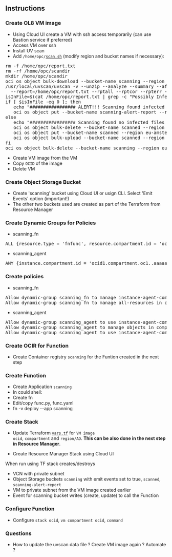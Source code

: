 ## Instructions

### Create OL8 VM image

- Using Cloud UI create a VM with ssh access temporarily (can use Bastion service if preferred)
- Access VM over ssh
- Install UV scan
- Add <code>/home/opc/<a href="scan.sh">scan.sh</a></code> (modify region and bucket names if necessary):

<pre>
rm -f /home/opc/report.txt
rm -rf /home/opc/scandir
mkdir /home/opc/scandir
oci os object bulk-download --bucket-name scanning --region eu-amsterdam-1 --download-dir /home/opc/scandir
/usr/local/uvscan/uvscan -v --unzip --analyze --summary --afc 512 --program --mime --recursive --threads=$(nproc) \
  --report=/home/opc/report.txt --rptall --rptcor --rpterr --rptobjects /home/opc/scandir
isInFile=$(cat /home/opc/report.txt | grep -c "Possibly Infected:.............     0")
if [ $isInFile -eq 0 ]; then
   echo "################# ALERT!!! Scanning found infected files ! #################"
   oci os object put --bucket-name scanning-alert-report --region eu-amsterdam-1 --file /home/opc/report.txt --force
else
   echo "################# Scanning found no infected files #################"
   oci os object bulk-delete --bucket-name scanned --region eu-amsterdam-1 --force
   oci os object put --bucket-name scanned --region eu-amsterdam-1 --file /home/opc/report.txt --force
   oci os object bulk-upload --bucket-name scanned --region eu-amsterdam-1 --src-dir /home/opc/scandir
fi
oci os object bulk-delete --bucket-name scanning --region eu-amsterdam-1 --force
</pre>

- Create VM image from the VM
- Copy <code>OCID</code> of the image
- Delete VM

### Create Object Storage Bucket

- Create 'scanning' bucket using Cloud UI or usign CLI. Select 'Emit Events' option (important!)
- The other two buckets used are created as part of the Terraform from Resource Manager

### Create Dynamic Groups for Policies

- scanning_fn

<pre>
ALL {resource.type = 'fnfunc', resource.compartment.id = 'ocid1.compartment.oc1..aaaaaaaawccfklp2wj4c5ymigrkjfdhcbcm3u5ripl2whnznhmvgiqdatqgq'}
</pre>

- scanning_agent

<pre>
ANY {instance.compartment.id = 'ocid1.compartment.oc1..aaaaaaaawccfklp2wj4c5ymigrkjfdhcbcm3u5ripl2whnznhmvgiqdatqgq'}
</pre>


### Create policies

- scanning_fn

<pre>
Allow dynamic-group scanning_fn to manage instance-agent-command-family in compartment mika.rinne
Allow dynamic-group scanning_fn to manage all-resources in compartment mika.rinne
</pre>

- scanning_agent

<pre>
Allow dynamic-group scanning_agent to use instance-agent-command-execution-family in compartment mika.rinne where request.instance.id=target.instance.id
Allow dynamic-group scanning_agent to manage objects in compartment mika.rinne where all {target.bucket.name = 'scanning'}
Allow dynamic-group scanning_agent to use instance-agent-command-execution-family in compartment mika.rinne
</pre>

### Create OCIR for Function

- Create Container registry <code>scanning</code> for the Funtion created in the next step

### Create Function

- Create Application <code>scanning</code>
- In could shell:
- Create fn
- Edit/copy func.py, func.yaml
- fn -v deploy --app scanning

### Create Stack

- Update Terraform <code><a href="terraform/vars.tf">vars.tf</a></code> for <code>VM image ocid</code>, <code>compartment</code> and <code>region/AD</code>. <b>This can be also done in the next step in Resource Manager</b>.

- Create Resource Manager Stack using Cloud UI

When run using TF stack creates/destroys
- VCN with private subnet
- Object Storage buckets <code>scanning</code> with emit events set to true, <code>scanned</code>, <code>scanning-alert-report</code>
- VM to private subnet from the VM image created earlier
- Event for scanning bucket writes (create, update) to call the Function

### Configure Function

- Configure <code>stack ocid</code>, <code>vm compartment ocid</code>, <code>command</code>

### Questions

- How to update the uvscan data file ? Create VM image again ? Automate ?
